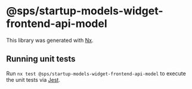# @sps/startup-models-widget-frontend-api-model

This library was generated with [Nx](https://nx.dev).

## Running unit tests

Run `nx test @sps/startup-models-widget-frontend-api-model` to execute the unit tests via [Jest](https://jestjs.io).
